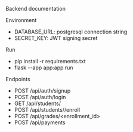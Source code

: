 Backend documentation

Environment
- DATABASE_URL: postgresql connection string
- SECRET_KEY: JWT signing secret

Run
- pip install -r requirements.txt
- flask --app app:app run

Endpoints
- POST /api/auth/signup
- POST /api/auth/login
- GET /api/students/<id>
- POST /api/students/<id>/enroll
- POST /api/grades/<enrollment_id>
- POST /api/payments



